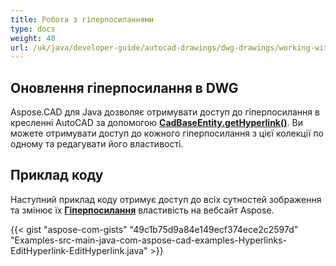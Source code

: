 ```yaml
---
title: Робота з гіперпосиланнями
type: docs
weight: 40
url: /uk/java/developer-guide/autocad-drawings/dwg-drawings/working-with-hyperlinks/
---
```


## **Оновлення гіперпосилання в DWG**

Aspose.CAD для Java дозволяє отримувати доступ до гіперпосилання в кресленні AutoCAD за допомогою [**CadBaseEntity.getHyperlink()**](https://reference.aspose.com/cad/java/com.aspose.cad.fileformats.cad.cadobjects/CadBaseEntity#getHyperlink--). Ви можете отримувати доступ до кожного гіперпосилання з цієї колекції по одному та редагувати його властивості.

## Приклад коду

Наступний приклад коду отримує доступ до всіх сутностей зображення та змінює їх [**Гіперпосилання**](https://reference.aspose.com/cad/java/com.aspose.cad.fileformats.cad.cadobjects/CadBaseEntity#setHyperlink-java.lang.String-) властивість на вебсайт Aspose.

{{< gist "aspose-com-gists" "49c1b75d9a84e149ecf374ece2c2597d" "Examples-src-main-java-com-aspose-cad-examples-Hyperlinks-EditHyperlink-EditHyperlink.java" >}}
